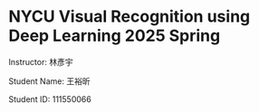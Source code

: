 # NYCU Visual Recognition using Deep Learning 2025 Spring

Instructor: 林彥宇

Student Name: 王裕昕

Student ID: 111550066
